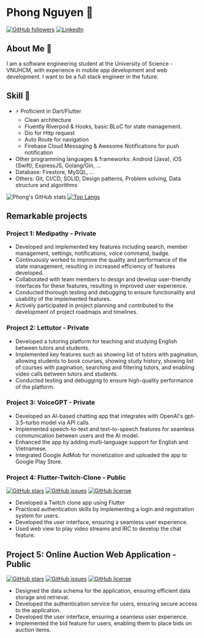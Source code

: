 # Phong Nguyen 👋

[![GitHub followers](https://img.shields.io/github/followers/nvtphong200401?style=social)](https://github.com/nvtphong200401)
[![LinkedIn](https://img.shields.io/badge/LinkedIn-nvtphong-blue)](https://www.linkedin.com/in/nvtphong/)

## About Me 🙌

I am a software engineering student at the University of Science - VNUHCM, with experience in mobile app development and web development. I want to be a full stack engineer in the future.

## Skill 💪

- ⚡ Proficient in Dart/Flutter
  - Clean architecture
  - Fluently Riverpod & Hooks, basic BLoC for state management.
  - Dio for Http request
  - Auto Route for navigation
  - Firebase Cloud Messaging & Awesome Notifications for push notification
-  Other programming languages & frameworks: Android (Java), iOS (Swift), ExpressJS, Golang/Gin, ...
-  Database: Firestore, MySQL, ...
-  Others: Git, CI/CD, SOLID, Design patterns, Problem solving, Data structure and algorithms

![Phong's GitHub stats](https://github-readme-stats.vercel.app/api?username=nvtphong200401&show_icons=true&theme=radical)
[![Top Langs](https://github-readme-stats.vercel.app/api/top-langs/?username=nvtphong200401&layout=compact)](https://github.com/nvtphong200401/github-readme-stats)


## Remarkable projects

### Project 1: Medipathy - Private

- Developed and implemented key features including search, member management, settings, notifications, voice command, badge.
- Continuously worked to improve the quality and performance of the state management, resulting in increased efficiency of features developed.
- Collaborated with team members to design and develop user-friendly interfaces for these features, resulting in improved user experience.
- Conducted thorough testing and debugging to ensure functionality and usability of the implemented features.
- Actively participated in project planning and contributed to the development of project roadmaps and timelines.

### Project 2: Lettutor - Private

- Developed a tutoring platform for teaching and studying English between tutors and students.
- Implemented key features such as showing list of tutors with pagination, allowing students to book courses, showing study history, showing list of courses with pagination, searching and filtering tutors, and enabling video calls between tutors and students.
- Conducted testing and debugging to ensure high-quality performance of the platform.

### Project 3: VoiceGPT - Private

- Developed an AI-based chatting app that integrates with OpenAI's gpt-3.5-turbo model via API calls.
- Implemented speech-to-text and text-to-speech features for seamless communication between users and the AI model.
- Enhanced the app by adding multi-language support for English and Vietnamese.
- Integrated Google AdMob for monetization and uploaded the app to Google Play Store.

### Project 4: Flutter-Twitch-Clone - Public

[![GitHub stars](https://img.shields.io/github/stars/nvtphong200401/flutter-twitch-clone?style=social)](https://github.com/nvtphong200401/flutter-twitch-clone)
[![GitHub issues](https://img.shields.io/github/issues/nvtphong200401/flutter-twitch-clone)](https://github.com/nvtphong200401/flutter-twitch-clone/issues)
[![GitHub license](https://img.shields.io/github/license/nvtphong200401/flutter-twitch-clone)](https://github.com/nvtphong200401/flutter-twitch-clone/blob/main/LICENSE)

- Developed a Twitch clone app using Flutter
- Practiced authentication skills by implementing a login and registration system for users.
- Developed the user interface, ensuring a seamless user experience.
- Used web view to play video streams and IRC to develop the chat feature.

## Project 5: Online Auction Web Application - Public 


[![GitHub stars](https://img.shields.io/github/stars/nvtphong200401/Online-Auction-Project?style=social)](https://github.com/nvtphong200401/Online-Auction-Project)
[![GitHub issues](https://img.shields.io/github/issues/nvtphong200401/Online-Auction-Project)](https://github.com/nvtphong200401/Online-Auction-Project/issues)
[![GitHub license](https://img.shields.io/github/license/nvtphong200401/Online-Auction-Project)](https://github.com/nvtphong200401/Online-Auction-Project/blob/main/LICENSE)

- Designed the data schema for the application, ensuring efficient data storage and retrieval.
- Developed the authentication service for users, ensuring secure access to the application.
- Developed the user interface, ensuring a seamless user experience.
- Implemented the bid feature for users, enabling them to place bids on auction items.
